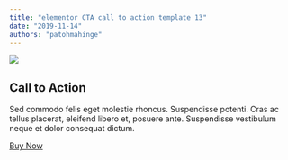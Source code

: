 ```yaml
---
title: "elementor CTA call to action template 13"
date: "2019-11-14"
authors: "patohmahinge"
---
```


![](images/macbook-562499_1280-768x421.png)

## Call to Action

Sed commodo felis eget molestie rhoncus. Suspendisse potenti. Cras ac tellus placerat, eleifend libero et, posuere ante. Suspendisse vestibulum neque et dolor consequat dictum.

[Buy Now](https://elementortemplatepack.com/)

